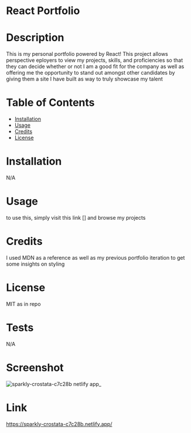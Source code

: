 # React Portfolio

# Description
            
This is my personal portfolio powered by React! This project allows perspective eployers to view my projects, skills, and proficiencies so that they can decide whether or not I am a good fit for the company as well as offering me the opportunity to stand out amongst other candidates by giving them a site I have built as way to truly showcase my talent
            
# Table of Contents 
            
- [Installation](#installation)
- [Usage](#usage)
- [Credits](#credits)
- [License](#license)
            
# Installation

N/A
            
# Usage
            
to use this, simply visit this link [] and browse my projects

# Credits

I used MDN as a reference as well as my previous portfolio iteration to get some insights on styling 
            
# License
            
MIT as in repo

# Tests
            
N/A

# Screenshot

![sparkly-crostata-c7c28b netlify app_](https://github.com/OhlhJames/React-Portfolio/assets/152452334/2c339c1d-5efc-4c61-a9c2-ba4b839d5514)

# Link

https://sparkly-crostata-c7c28b.netlify.app/
